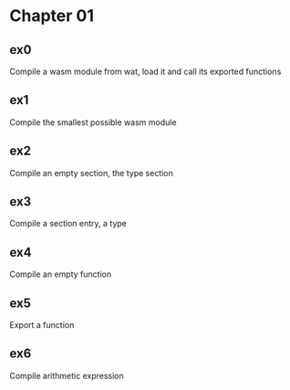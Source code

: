# Chapter 01

## ex0

Compile a wasm module from wat, load it and call its exported functions

## ex1

Compile the smallest possible wasm module

## ex2

Compile an empty section, the type section

## ex3

Compile a section entry, a type

## ex4

Compile an empty function

## ex5

Export a function

## ex6

Compile arithmetic expression
